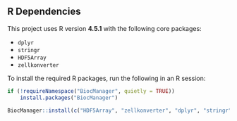 ## R Dependencies

This project uses R version **4.5.1** with the following core packages:

- `dplyr`
- `stringr`
- `HDF5Array` 
- `zellkonverter` 

To install the required R packages, run the following in an R session:

```r
if (!requireNamespace("BiocManager", quietly = TRUE))
    install.packages("BiocManager")

BiocManager::install(c("HDF5Array", "zellkonverter", "dplyr", "stringr"))
